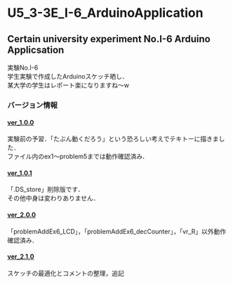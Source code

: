 # U5_3-3E_I-6_ArduinoApplication

<h2>Certain university experiment No.I-6 Arduino Applicsation</h2>

実験No.I-6<br>
学生実験で作成したArduinoスケッチ晒し．<br>
某大学の学生はレポート楽になりますね〜w


<h3>バージョン情報</h3>
<h4><a href="https://github.com/UtsusemiUltimate-of-the-darkness/U5_3-3E_I-6_ArduinoApplication/tree/ver_1.0.0">ver_1.0.0</a></h4>
実験前の予習．「たぶん動くだろう」という恐ろしい考えでテキトーに描きました．<br>
ファイル内のex1〜problem5までは動作確認済み．<br>

<h4><a href="https://github.com/UtsusemiUltimate-of-the-darkness/U5_3-3E_I-6_ArduinoApplication/tree/ver_1.0.1">ver_1.0.1</a></h4>
「.DS_store」削除版です．<br>
その他中身は変わりありません．<br>

<h4><a href="https://github.com/UtsusemiUltimate-of-the-darkness/U5_3-3E_I-6_ArduinoApplication/tree/ver_2.0.0">ver_2.0.0</a></h4>
「problemAddEx6_LCD」，「problemAddEx6_decCounter」，「vr_R」以外動作確認済み．<br>

<h4><a href="https://github.com/UtsusemiUltimate-of-the-darkness/U5_3-3E_I-6_ArduinoApplication/tree/ver_2.1.0">ver_2.1.0</a></h4>
スケッチの最適化とコメントの整理，追記<br>
